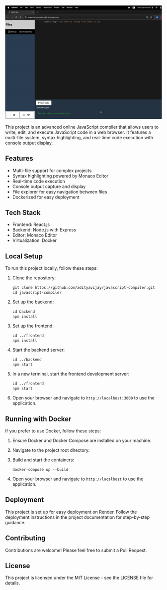![GIF](readmebanner.gif)

This project is an advanced online JavaScript compiler that allows users to write, edit, and execute JavaScript code in a web browser. It features a multi-file system, syntax highlighting, and real-time code execution with console output display.

## Features

- Multi-file support for complex projects
- Syntax highlighting powered by Monaco Editor
- Real-time code execution
- Console output capture and display
- File explorer for easy navigation between files
- Dockerized for easy deployment

## Tech Stack

- Frontend: React.js
- Backend: Node.js with Express
- Editor: Monaco Editor
- Virtualization: Docker

## Local Setup

To run this project locally, follow these steps:

1. Clone the repository:
   ```
   git clone https://github.com/adityavijay/javascript-compiler.git
   cd javascript-compiler
   ```

2. Set up the backend:
   ```
   cd backend
   npm install
   ```

3. Set up the frontend:
   ```
   cd ../frontend
   npm install
   ```

4. Start the backend server:
   ```
   cd ../backend
   npm start
   ```

5. In a new terminal, start the frontend development server:
   ```
   cd ../frontend
   npm start
   ```

6. Open your browser and navigate to `http://localhost:3000` to use the application.

## Running with Docker

If you prefer to use Docker, follow these steps:

1. Ensure Docker and Docker Compose are installed on your machine.

2. Navigate to the project root directory.

3. Build and start the containers:
   ```
   docker-compose up --build
   ```

4. Open your browser and navigate to `http://localhost` to use the application.

## Deployment

This project is set up for easy deployment on Render. Follow the deployment instructions in the project documentation for step-by-step guidance.

## Contributing

Contributions are welcome! Please feel free to submit a Pull Request.

## License

This project is licensed under the MIT License - see the LICENSE file for details.
